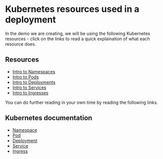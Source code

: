 # Kubernetes resources used in a deployment

In the demo we are creating, we will be using the following Kubernetes
resources - click on the links to read a quick explaination of what
each resource does.

## Resources

- [Intro to Namespaces](../references/namespace.md)
- [Intro to Pods](../references/pod.md)
- [Intro to Deployments](../references/deployment.md)
- [Intro to Services](../references/service.md)
- [Intro to Ingresses](../references/ingress.md)

You can do further reading in your own time by reading the following
links.

## Kubernetes documentation

- [Namespace](https://kubernetes.io/docs/concepts/overview/working-with-objects/namespaces/)
- [Pod](https://kubernetes.io/docs/concepts/workloads/pods/)
- [Deployment](https://kubernetes.io/docs/concepts/workloads/controllers/deployment/)
- [Service](https://kubernetes.io/docs/concepts/services-networking/service/)
- [Ingress](https://kubernetes.io/docs/concepts/services-networking/ingress/)
